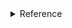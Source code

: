 
<details>
 <summary>Reference</summary>

[1] alex1431999 / APOA-Twitter-Crawler

[2] alhuri / Depression-detector
</details>